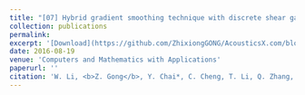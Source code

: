```yaml
---
title: "[07] Hybrid gradient smoothing technique with discrete shear gap method for shell structures"
collection: publications
permalink: 
excerpt: '[Download](https://github.com/ZhixiongGONG/AcousticsX.com/blob/947f707b22bbd3298d73db5a392b3bcfd3d66424/files/Journal_C05_2017CMA(FEM).pdf)'
date: 2016-08-19
venue: 'Computers and Mathematics with Applications'
paperurl: ''
citation: 'W. Li, <b>Z. Gong</b>, Y. Chai*, C. Cheng, T. Li, Q. Zhang, M. Wang.  Hybrid gradient smoothing technique with discrete shear gap method for shell structures. <i>Computers and Mathematics with Applications</i> 74, 1826-1856, (2017). (https://www.sciencedirect.com/science/article/pii/S0898122117304054)'
---
```

